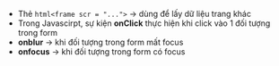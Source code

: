 - Thẻ ```html<frame scr = "...">``` -> dùng để lấy dữ liệu trang khác
- Trong Javascirpt, sự kiện **onClick** thực hiện khi click vào 1 đối tượng trong form
 - **onblur** -> khi đối tượng trong form mất focus
 - **onfocus** -> khi đối tượng trong form có focus